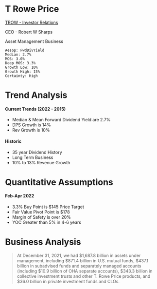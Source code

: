 # T Rowe Price 
[TROW - Investor Relations](https://troweprice.gcs-web.com/financial-information/annual-reports)

CEO - Robert W Sharps

Asset Management Business 

```
Aesop: FwdDivYield
Median: 2.7%
MOS: 3.0%
Deep MOS: 3.3%
Growth Low: 10%
Growth High: 15%
Certainty: High
```

# Trend Analysis
#### Current Trends (2022 - 2015)
- Median & Mean Forward Dividend Yield are 2.7%
- DPS Growth is 14%
- Rev Growth is 10%

#### Historic 
- 35 year Dividend History
- Long Term Business
- 10% to 13% Revenue Growth

# Quantitative Assumptions 
#### Feb-Apr 2022
- 3.3% Buy Point is $145 Price Target
- Fair Value Pivot Point is $178
- Margin of Safety is over 20%
- YOC Greater than 5% in 4-6 years 

# Business Analysis
> At December 31, 2021, we had $1,687.8 billion in assets under management, including $871.4 billion in U.S. mutual funds, $437.1 billion in subadvised funds and separately managed accounts (including $10.9 billion of OHA separate accounts), $343.3 billion in collective investment trusts and other T. Rowe Price products, and $36.0 billion in private investment funds and CLOs.